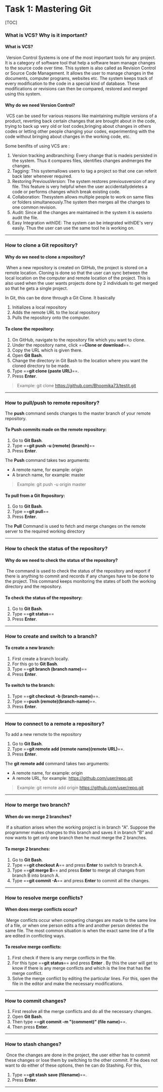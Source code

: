 # Task 1: Mastering Git

[TOC]

### What is VCS? Why is it important?

#### What is VCS?

​	Version Control Systems is one of the most important tools for any project. It is a category of software tool that help a software team manage changes to the source code over time. This system is also called as Revision Control or Source Code Management. It allows the user to manage changes in the documents, computer programs, websites etc.  The system keeps track of every modification to the code  in a special kind of database. These modifications or revisions can then be compared, restored and merged using this system.

#### Why do we need Version Control?

​	VCS can be used for various reasons like maintaining multiple versions of a product, reverting back certain changes that are brought about in the code, trying to back up very old or lost codes,bringing about changes in others codes or letting other people changing your codes, experimenting with the code without bringing about changes in  the working code, etc.

Some benifits of using VCS are :

1. Version tracking andbranching: Every change that is madeis persisted in the system. Thus it compares files, identifies changes andmerges the changes.
2. Tagging: This systemallows users to tag a project so that one can referit back later whenever required.
3. Restoring PreviousVersion: The system restores previousversion of any file. This feature is very helpful when the user accidentallydeletes a code or performs changes which break existing code.
4. Collaboration: Thesystem allows multiple people to work on same files or folders simultaneously.The system then merges all the changes to one common revision.
5. Audit: Since all the changes are maintained in the system it is easierto audit the file.
6. Easy Integration withIDE: The system can be integrated withIDE's very easily. Thus the user can use the same tool he is working on.  

***

### How to clone a Git repository?

#### Why do we need to clone a repository?

​	When a new repository is created on GitHub, the project is stored on a  remote location. Cloning is done so that the user can sync between the local location on the computer and remote location of the project. This is also used when the user wants projects done by 2 individuals to get merged so that he gets a single project.

In Git, this can be done through a Git Clone. It basically

1. Initializes a local repository
2. Adds the remote URL to the local repository
3. Pulls the repository onto the computer.

#### To clone the repository:

1. On GitHub, navigate to the repository file which you want to clone. 
2. Under the repository name, click ==**Clone or download**==.
3. Copy the URL which is given there. 
4. Open **Git Bash**.
5. Change the directory in Git Bash to the location where you want the cloned directory to be made.
6. Type ==**git clone (paste URL)**==.
7. Press **Enter**.


> Example: git clone https://github.com/Bhoomika73/testit.git

***

### How to pull/push to remote repository?

The **push** command sends changes to the master branch of your remote repository.

#### To Push commits made on the remote repository:

1. Go to **Git Bash**.
2. Type ==**git push -u (remote) (branch)**==
3. Press **Enter**.

The  **Push** command takes two arguments:

- A remote name,     for example: origin
- A branch name,     for example: master

> Example: git push -u origin master

#### To pull from a Git Repository:

1. Go to **Git Bash**.
2. Type ==**git pull**==
3. Press **Enter**.

The **Pull** Command is used to fetch and merge changes on the remote server to the required working directory

***

### How to check the status of the repository?

#### Why do we need to check the status of the repository?

​	The command is used to check the status of the repository and report if there is anything to commit and records if any changes have to be done to the project. This command keeps monitoring the states of both the working directory and the repository. 

#### To check the status of the repository:

1. Go to **Git Bash**.
2. Type ==**git status**==
3. Press **Enter**. 

***

### How to create and switch to a branch?

#### To create a new branch:

1. First create a branch locally.
2. For this go to **Git Bash**.
3. Type ==**git branch (branch name)**== 
4. Press **Enter**.

#### To switch to the branch:

1. Type ==**git checkout -b (branch-name)**==.
2. Type ==**push (remote)(branch-name)**==.
3. Press **Enter**.

***

### How to connect to a remote a repository?

To add a new remote to the repository 

1. Go to **Git Bash**.
2. Type ==**git remote add (remote name)(remote URL)**==.
3. Press **Enter**.

The **git remote add** command takes two arguments:

- A remote name, for example: origin
- A remote URL, for example: https://github.com/user/repo.git

>Example: git remote add origin https://github.com/user/repo.git

***

### How to merge two branch?

#### When do we merge 2 branches?

​	If a situation arises when the working project is in branch "A". Suppose the programmer makes changes to this branch and saves it in branch “B” and now wants to get only one branch then he must merge the 2 branches.

#### To merge 2 branches:

1. Go to **Git Bash**.
2. Type ==**git checkout A**== and press **Enter** to switch to branch A.
3. Type ==**git merge B**== and press **Enter** to merge all changes from branch B into branch A.
4. Type ==**git commit -A**== and press **Enter** to commit all the changes.

***

### How to resolve merge conflicts?

#### When does merge conflicts occur?

​	Merge conflicts occur when competing changes are made to the same line of a file, or when one person edits a file and another person deletes the same file. The most common situation is when the exact same line of a file are edited in conflicting ways.

#### To resolve merge conflicts:

1. First check if there is any merge conflicts in the file. 
2. For this type ==**git status**== and press **Enter** . By this the user will get to know if there is any merge conflicts and which is the line that has the merge conflict.
3. Solve the merge conflict by editing the particular lines. For this, open the file in the editor and make the necessary modifications.

***

### How to commit changes?

1. First resolve all the merge conflicts and do all the necessary changes.
2. Open **Git Bash**.
3. Then type ==**git commit -m "(comment)" (file name)**==.
4. Then press **Enter**.

***

### How to stash changes?

​	Once the changes are done in the project, the user either has to commit these changes or lose them by switching to the other commit. If he does not want to do either of these options, then he can do Stashing. For this,

1. Type ==**git stash save (filename)**==.
2. Press **Enter**.

***

